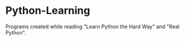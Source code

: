 Python-Learning
===============

Programs created while reading "Learn Python the Hard Way" and "Real Python".
